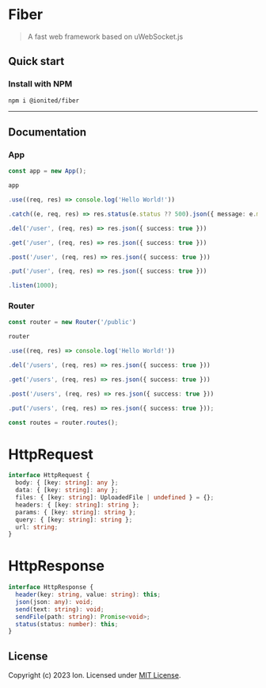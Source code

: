 # Fiber

> A fast web framework based on uWebSocket.js

## Quick start

### Install with NPM

```
npm i @ionited/fiber
```

---

## Documentation

### App

```ts
const app = new App();

app

.use((req, res) => console.log('Hello World!'))

.catch((e, req, res) => res.status(e.status ?? 500).json({ message: e.message ?? 'Internal server error' }))

.del('/user', (req, res) => res.json({ success: true }))

.get('/user', (req, res) => res.json({ success: true }))

.post('/user', (req, res) => res.json({ success: true }))

.put('/user', (req, res) => res.json({ success: true }))

.listen(1000);
```

### Router

```ts
const router = new Router('/public')

router

.use((req, res) => console.log('Hello World!'))

.del('/users', (req, res) => res.json({ success: true }))

.get('/users', (req, res) => res.json({ success: true }))

.post('/users', (req, res) => res.json({ success: true }))

.put('/users', (req, res) => res.json({ success: true }));

const routes = router.routes();
```

# HttpRequest

```ts
interface HttpRequest {
  body: { [key: string]: any };
  data: { [key: string]: any };
  files: { [key: string]: UploadedFile | undefined } = {};
  headers: { [key: string]: string };
  params: { [key: string]: string };
  query: { [key: string]: string };
  url: string;
}
```

# HttpResponse

```ts
interface HttpResponse {
  header(key: string, value: string): this;
  json(json: any): void;
  send(text: string): void;
  sendFile(path: string): Promise<void>;
  status(status: number): this;
}
```

## License

Copyright (c) 2023 Ion. Licensed under [MIT License](LICENSE).
